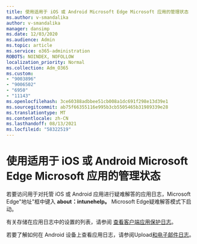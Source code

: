 ```yaml
---
title: 使用适用于 iOS 或 Android Microsoft Edge Microsoft 应用的管理状态
ms.author: v-smandalika
author: v-smandalika
manager: dansimp
ms.date: 12/03/2020
ms.audience: Admin
ms.topic: article
ms.service: o365-administration
ROBOTS: NOINDEX, NOFOLLOW
localization_priority: Normal
ms.collection: Adm_O365
ms.custom:
- "9003896"
- "9006502"
- "6950"
- "11143"
ms.openlocfilehash: 3ce60388adbbee51cb008a1dc691f298e13d39e1
ms.sourcegitcommit: ab75f66355116e995b3cb5505465b31989339e28
ms.translationtype: MT
ms.contentlocale: zh-CN
ms.lasthandoff: 08/13/2021
ms.locfileid: "58322519"
---
```

# <a name="view-the-management-status-of-microsoft-apps-by-using-microsoft-edge-for-ios-or-android-devices"></a>使用适用于 iOS 或 Android Microsoft Edge Microsoft 应用的管理状态

若要访问用于对托管 iOS 或 Android 应用进行疑难解答的应用日志，Microsoft Edge"地址"框中键入 **about：intunehelp。** Microsoft Edge疑难解答模式下启动。

有关存储在应用日志中的设置的列表，请参阅 [查看客户端应用保护日志](https://docs.microsoft.com/mem/intune/apps/app-protection-policy-settings-log)。

若要了解如何在 Android 设备上查看应用日志，请参阅Upload[和电子邮件日志](https://docs.microsoft.com/mem/intune/user-help/send-logs-to-your-it-admin-by-email-android)。